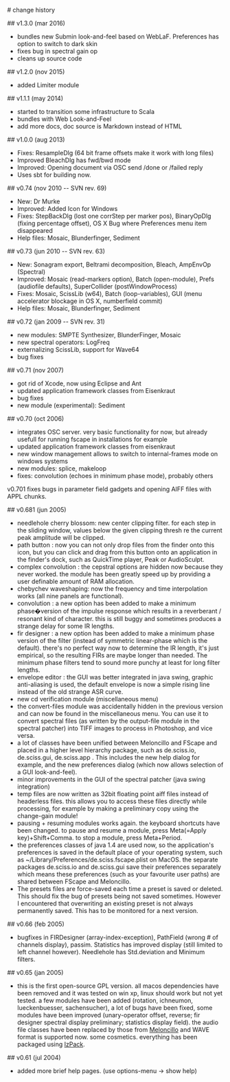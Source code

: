 # change history

## v1.3.0 (mar 2016)

 - bundles new Submin look-and-feel based on WebLaF. Preferences has option to switch to dark skin
 - fixes bug in spectral gain op
 - cleans up source code

## v1.2.0 (nov 2015)

 - added Limiter module

## v1.1.1 (may 2014)

 - started to transition some infrastructure to Scala
 - bundles with Web Look-and-Feel
 - add more docs, doc source is Markdown instead of HTML

## v1.0.0 (aug 2013)

 - Fixes: ResampleDlg (64 bit frame offsets make it work with long files)
 - Improved BleachDlg has fwd/bwd mode
 - Improved: Opening document via OSC send /done or /failed reply
 - Uses sbt for building now.

## v0.74 (nov 2010 -- SVN rev. 69)

 - New: Dr Murke
 - Improved: Added Icon for Windows
 - Fixes: StepBackDlg (lost one corrStep per marker pos), BinaryOpDlg (fixing percentage offset), OS X Bug where Preferences menu item disappeared
 - Help files: Mosaic, Blunderfinger, Sediment

## v0.73 (jun 2010 -- SVN rev. 63)

 - New: Sonagram export, Beltrami decomposition, Bleach, AmpEnvOp (Spectral)
 - Improved: Mosaic (read-markers option), Batch (open-module), Prefs (audiofile defaults), SuperCollider (postWindowProcess)
 - Fixes: Mosaic, ScissLib (w64), Batch (loop-variables), GUI (menu accelerator blockage in OS X, numberfield commit)
 - Help files: Mosaic, Blunderfinger, Sediment

## v0.72 (jan 2009 -- SVN rev. 31)

 - new modules: SMPTE Synthesizer, BlunderFinger, Mosaic
 - new spectral operators: LogFreq
 - externalizing ScissLib, support for Wave64
 - bug fixes

## v0.71 (nov 2007)

 - got rid of Xcode, now using Eclipse and Ant
 - updated application framework classes from Eisenkraut
 - bug fixes
 - new module (experimental): Sediment

## v0.70 (oct 2006)

 - integrates OSC server. very basic functionality for now, but already usefull for running fscape in installations for example
 - updated application framework classes from eisenkraut
 - new window management allows to switch to internal-frames mode on windows systems
 - new modules: splice, makeloop
 - fixes: convolution (echoes in minimum phase mode), probably others

v0.701 fixes bugs in parameter field gadgets and opening AIFF files with APPL chunks.

## v0.681 (jun 2005)

 - needlehole cherry blossom: new center clipping filter. for each step in the sliding window, values below the given clipping thresh re the current peak amplitude will be clipped.
 - path button : now you can not only drop files from the finder onto this icon, but you can click and drag from this button onto an application in the finder's dock, such as QuickTime player, Peak or AudioSculpt.
 - complex convolution : the cepstral options are hidden now because they never worked. the module has been greatly speed up by providing a user definable amount of RAM allocation.
 - chebychev waveshaping: now the frequency and time interpolation works (all nine panels are functional).
 - convolution : a new option has been added to make a minimum phase�version of the impulse response which results in a reverberant / resonant kind of character. this is still buggy and sometimes produces a strange delay for some IR lengths.
 - fir designer : a new option has been added to make a minimum phase version of the filter (instead of symmetric linear-phase which is the default). there's no perfect way now to determine the IR length, it's just empirical, so the resulting FIRs are maybe longer than needed. The minimum phase filters tend to sound more punchy at least for long filter lengths.
 - envelope editor : the GUI was better integrated in java swing, graphic anti-aliasing is used, the default envelope is now a simple rising line instead of the old strange ASR curve.
 - new cd verification module (miscellaneous menu)
 - the convert-files module was accidentally hidden in the previous version and can now be found in the miscellaneous menu. You can use it to convert spectral files (as written by the output-file module in the spectral patcher) into TIFF images to process in Photoshop, and vice versa.
 - a lot of classes have been unified between Meloncillo and FScape and placed in a higher level hierarchy package, such as de.sciss.io, de.sciss.gui, de.sciss.app . This includes the new help dialog for example, and the new preferences dialog (which now allows selection of a GUI look-and-feel).
 - minor improvements in the GUI of the spectral patcher (java swing integration)
 - temp files are now written as 32bit floating point aiff files instead of headerless files. this allows you to access these files directly while processing, for example by making a preliminary copy using the change-gain module!
 - pausing + resuming modules works again. the keyboard shortcuts have been changed. to pause and resume a module, press Meta(=Apply key)+Shift+Comma. to stop a module, press Meta+Period.
 - the preferences classes of java 1.4 are used now, so the application's preferences is saved in the default place of your operating system, such as ~/Library/Preferences/de.sciss.fscape.plist on MacOS. the separate packages de.sciss.io and de.sciss.gui save their preferences separately which means these preferences (such as your favourite user paths) are shared between FScape and Meloncillo.
 - The presets files are force-saved each time a preset is saved or deleted. This should fix the bug of presets being not saved sometimes. However I encountered that overwriting an existing preset is not always permanently saved. This has to be monitored for a next version.

## v0.66 (feb 2005)

 - bugfixes in FIRDesigner (array-index-exception), PathField (wrong # of channels display), passim. Statistics has improved display (still limited to left channel however). Needlehole has Std.deviation and Minimum filters.

## v0.65 (jan 2005)

 - this is the first open-source GPL version. all macos dependencies have been removed and it was tested on win xp, linux should work but not yet tested. a few modules have been added (rotation, ichneumon, lueckenbuesser, sachensucher), a lot of bugs have been fixed, some modules have been improved (unary-operator offset, reverse; fir designer spectral display preliminary; statistics display field). the audio file classes have been replaced by those from <a href="http://www.sciss.de/meloncillo">Meloncillo</a> and WAVE format is supported now. some cosmetics. everything has been packaged using <A HREF="http://www.izforge.com/izpack/">IzPack</A>.

## v0.61 (jul 2004)

 - added more brief help pages. (use options-menu -&gt; show help)
